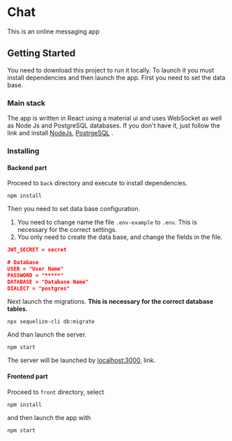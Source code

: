 # Chat 

This is an online messaging app

## Getting Started
You need to download this project to run it locally.
To launch it you must install dependencies and then launch the app. First you need to set the data base.

### Main stack

The app is written in React using a material ui and uses WebSocket as well as Node Js and PostgreSQL databases.
If you don't have it, just follow the link and install
[NodeJs](https://nodejs.org),
[PostrgeSQL](https://www.postgresql.org/) .



### Installing 

#### Backend part
Proceed to `back` directory and execute to install dependencies.

```
npm install
```
Then you need to set data base configuration. 
 1) You need to change name the file `.env-example` to `.env`.
    This is necessary for the correct settings.
 2) You only need to create the data base, and change the fields in the file.
 
 ```json 
JWT_SECRET = secret

# Database
USER = "User Name"
PASSWORD = "*****"
DATABASE = "Database Name"
DIALECT = "postgres"

```
Next launch the migrations. <b>This is necessary for the correct database tables.</b>

```
npx sequelize-cli db:migrate
```

And than launch the server.

```
npm start
```

The server will be launched by [localhost:3000](http://localhost:3000), link.

#### Frontend part

Proceed to `front` directory, select 
```
npm install
```
and then launch the app with 
```
npm start
```


